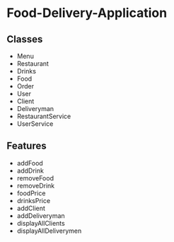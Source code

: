 # Food-Delivery-Application
## Classes
- Menu
- Restaurant
- Drinks
- Food
- Order
- User
- Client
- Deliveryman
- RestaurantService
- UserService
## Features
- addFood
- addDrink
- removeFood
- removeDrink
- foodPrice
- drinksPrice
- addClient
- addDeliveryman
- displayAllClients
- displayAllDeliverymen

